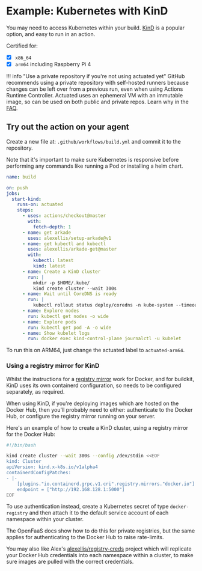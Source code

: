 # Example: Kubernetes with KinD

You may need to access Kubernetes within your build. [KinD](https://kind.sigs.k8s.io) is a popular option, and easy to run in an action.

Certified for:

- [x] `x86_64`
- [x] `arm64` including Raspberry Pi 4

!!! info "Use a private repository if you're not using actuated yet"
    GitHub recommends using a private repository with self-hosted runners because changes can be left over from a previous run, even when using Actions Runtime Controller. Actuated uses an ephemeral VM with an immutable image, so can be used on both public and private repos. Learn why in the [FAQ](/faq).

## Try out the action on your agent

Create a new file at: `.github/workflows/build.yml` and commit it to the repository.

Note that it's important to make sure Kubernetes is responsive before performing any commands like running a Pod or installing a helm chart.

```yaml
name: build

on: push
jobs:
  start-kind:
    runs-on: actuated
    steps:
      - uses: actions/checkout@master
        with:
          fetch-depth: 1
      - name: get arkade
        uses: alexellis/setup-arkade@v1
      - name: get kubectl and kubectl
        uses: alexellis/arkade-get@master
        with:
          kubectl: latest
          kind: latest
      - name: Create a KinD cluster
        run: |
          mkdir -p $HOME/.kube/
          kind create cluster --wait 300s
      - name: Wait until CoreDNS is ready
        run: |
          kubectl rollout status deploy/coredns -n kube-system --timeout=300s
      - name: Explore nodes
        run: kubectl get nodes -o wide
      - name: Explore pods
        run: kubectl get pod -A -o wide
      - name: Show kubelet logs
        run: docker exec kind-control-plane journalctl -u kubelet
```

To run this on ARM64, just change the actuated label to `actuated-arm64`.

### Using a registry mirror for KinD

Whilst the instructions for a [registry mirror](/tasks/registry-mirror) work for Docker, and for buildkit, KinD uses its own containerd configuration, so needs to be configured separately, as required.

When using KinD, if you're deploying images which are hosted on the Docker Hub, then you'll probably need to either: authenticate to the Docker Hub, or configure the registry mirror running on your server.

Here's an example of how to create a KinD cluster, using a registry mirror for the Docker Hub:

```bash
#!/bin/bash

kind create cluster --wait 300s --config /dev/stdin <<EOF
kind: Cluster
apiVersion: kind.x-k8s.io/v1alpha4
containerdConfigPatches:
- |-
    [plugins."io.containerd.grpc.v1.cri".registry.mirrors."docker.io"]
    endpoint = ["http://192.168.128.1:5000"]
EOF
```

To use authentication instead, create a Kubernetes secret of type `docker-registry` and then attach it to the default service account of each namespace within your cluster.

The OpenFaaS docs show how to do this for private registries, but the same applies for authenticating to the Docker Hub to raise rate-limits.

You may also like Alex's [alexellis/registry-creds](https://github.com/alexellis/registry-creds) project which will replicate your Docker Hub credentials into each namespace within a cluster, to make sure images are pulled with the correct credentials.
